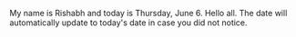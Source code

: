My name is Rishabh and today is Thursday, June 6. Hello all. The date will automatically update to today's date in case you did not notice.
